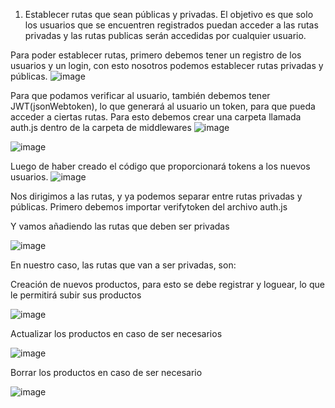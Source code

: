 
1. Establecer rutas que sean públicas y privadas. El objetivo es que solo los usuarios que se encuentren registrados puedan acceder a las rutas privadas y las rutas publicas serán accedidas por cualquier usuario.

Para poder establecer rutas, primero debemos tener un registro de los usuarios y un login, con esto nosotros podemos establecer rutas privadas y públicas. 
![image](https://github.com/silviachaluisa/Productores/assets/133398724/d58091c7-5639-4f5a-b12d-a0fae4bfe3a9)

 
Para que podamos verificar al usuario, también debemos tener JWT(jsonWebtoken), lo que generará al usuario un token, para que pueda acceder a ciertas rutas. 
Para esto debemos crear una carpeta llamada auth.js dentro de la carpeta de middlewares 
![image](https://github.com/silviachaluisa/Productores/assets/133398724/500df985-090f-4c7a-aa97-141b8b4d98eb)

 
![image](https://github.com/silviachaluisa/Productores/assets/133398724/69babd53-fe6c-48be-8cdf-6d03839881a8)

 

Luego de haber creado el código que proporcionará tokens a los nuevos usuarios.
![image](https://github.com/silviachaluisa/Productores/assets/133398724/f3fd688e-5c10-439e-a795-658abc51476f)

Nos dirigimos a las rutas, y ya podemos separar entre rutas privadas y públicas.
Primero debemos importar verifytoken del archivo auth.js 
 
Y vamos añadiendo las rutas que deben ser privadas 

![image](https://github.com/silviachaluisa/Productores/assets/133398724/695994f6-163f-4c9c-956d-1afdde8c8108)

 
En nuestro caso, las rutas que van a ser privadas, son: 

Creación de nuevos productos, para esto se debe registrar y loguear, lo que le permitirá subir sus productos 

 ![image](https://github.com/silviachaluisa/Productores/assets/133398724/08f982d6-24ff-4fde-844c-14cf27fa0080)

Actualizar los productos en caso de ser necesarios 

![image](https://github.com/silviachaluisa/Productores/assets/133398724/6e686486-42ee-41a3-a6aa-ade886d20e8a)

 
Borrar los productos en caso de ser necesario 

![image](https://github.com/silviachaluisa/Productores/assets/133398724/5c70cac2-be53-49ed-9e79-c8cf4e3d4e98)

 

